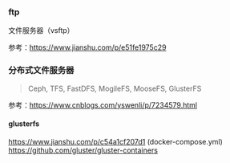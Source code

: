 ### ftp
文件服务器（vsftp）

参考：https://www.jianshu.com/p/e51fe1975c29

### 分布式文件服务器
> Ceph, TFS, FastDFS, MogileFS, MooseFS, GlusterFS

参考：https://www.cnblogs.com/yswenli/p/7234579.html

#### glusterfs
https://www.jianshu.com/p/c54a1cf207d1 (docker-compose.yml)<br/>
https://github.com/gluster/gluster-containers
